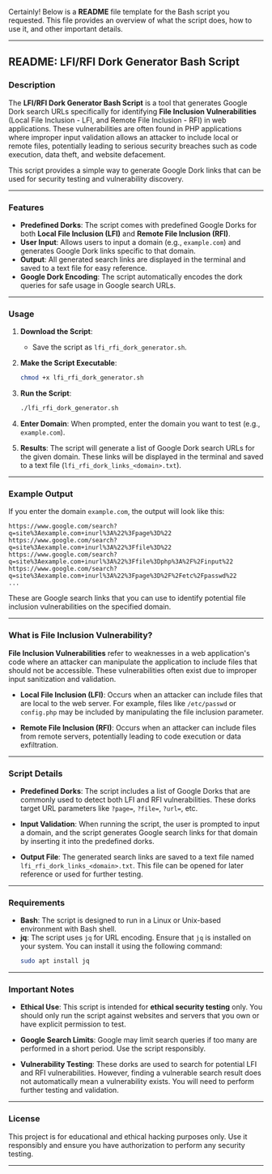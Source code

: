 Certainly! Below is a **README** file template for the Bash script you requested. This file provides an overview of what the script does, how to use it, and other important details.

---

## **README: LFI/RFI Dork Generator Bash Script**

### **Description**

The **LFI/RFI Dork Generator Bash Script** is a tool that generates Google Dork search URLs specifically for identifying **File Inclusion Vulnerabilities** (Local File Inclusion - LFI, and Remote File Inclusion - RFI) in web applications. These vulnerabilities are often found in PHP applications where improper input validation allows an attacker to include local or remote files, potentially leading to serious security breaches such as code execution, data theft, and website defacement.

This script provides a simple way to generate Google Dork links that can be used for security testing and vulnerability discovery.

---

### **Features**

- **Predefined Dorks**: The script comes with predefined Google Dorks for both **Local File Inclusion (LFI)** and **Remote File Inclusion (RFI)**.
- **User Input**: Allows users to input a domain (e.g., `example.com`) and generates Google Dork links specific to that domain.
- **Output**: All generated search links are displayed in the terminal and saved to a text file for easy reference.
- **Google Dork Encoding**: The script automatically encodes the dork queries for safe usage in Google search URLs.

---

### **Usage**

1. **Download the Script**:
   - Save the script as `lfi_rfi_dork_generator.sh`.

2. **Make the Script Executable**:
   ```bash
   chmod +x lfi_rfi_dork_generator.sh
   ```

3. **Run the Script**:
   ```bash
   ./lfi_rfi_dork_generator.sh
   ```

4. **Enter Domain**: When prompted, enter the domain you want to test (e.g., `example.com`).

5. **Results**: The script will generate a list of Google Dork search URLs for the given domain. These links will be displayed in the terminal and saved to a text file (`lfi_rfi_dork_links_<domain>.txt`).

---

### **Example Output**

If you enter the domain `example.com`, the output will look like this:

```
https://www.google.com/search?q=site%3Aexample.com+inurl%3A%22%3Fpage%3D%22
https://www.google.com/search?q=site%3Aexample.com+inurl%3A%22%3Ffile%3D%22
https://www.google.com/search?q=site%3Aexample.com+inurl%3A%22%3Ffile%3Dphp%3A%2F%2Finput%22
https://www.google.com/search?q=site%3Aexample.com+inurl%3A%22%3Fpage%3D%2F%2Fetc%2Fpasswd%22
...
```

These are Google search links that you can use to identify potential file inclusion vulnerabilities on the specified domain.

---

### **What is File Inclusion Vulnerability?**

**File Inclusion Vulnerabilities** refer to weaknesses in a web application's code where an attacker can manipulate the application to include files that should not be accessible. These vulnerabilities often exist due to improper input sanitization and validation.

- **Local File Inclusion (LFI)**: Occurs when an attacker can include files that are local to the web server. For example, files like `/etc/passwd` or `config.php` may be included by manipulating the file inclusion parameter.
  
- **Remote File Inclusion (RFI)**: Occurs when an attacker can include files from remote servers, potentially leading to code execution or data exfiltration.

---

### **Script Details**

- **Predefined Dorks**: The script includes a list of Google Dorks that are commonly used to detect both LFI and RFI vulnerabilities. These dorks target URL parameters like `?page=`, `?file=`, `?url=`, etc.
  
- **Input Validation**: When running the script, the user is prompted to input a domain, and the script generates Google search links for that domain by inserting it into the predefined dorks.

- **Output File**: The generated search links are saved to a text file named `lfi_rfi_dork_links_<domain>.txt`. This file can be opened for later reference or used for further testing.

---

### **Requirements**

- **Bash**: The script is designed to run in a Linux or Unix-based environment with Bash shell.
- **jq**: The script uses `jq` for URL encoding. Ensure that `jq` is installed on your system. You can install it using the following command:
  ```bash
  sudo apt install jq
  ```

---

### **Important Notes**

- **Ethical Use**: This script is intended for **ethical security testing** only. You should only run the script against websites and servers that you own or have explicit permission to test.
  
- **Google Search Limits**: Google may limit search queries if too many are performed in a short period. Use the script responsibly.

- **Vulnerability Testing**: These dorks are used to search for potential LFI and RFI vulnerabilities. However, finding a vulnerable search result does not automatically mean a vulnerability exists. You will need to perform further testing and validation.

---

### **License**

This project is for educational and ethical hacking purposes only. Use it responsibly and ensure you have authorization to perform any security testing.

---

